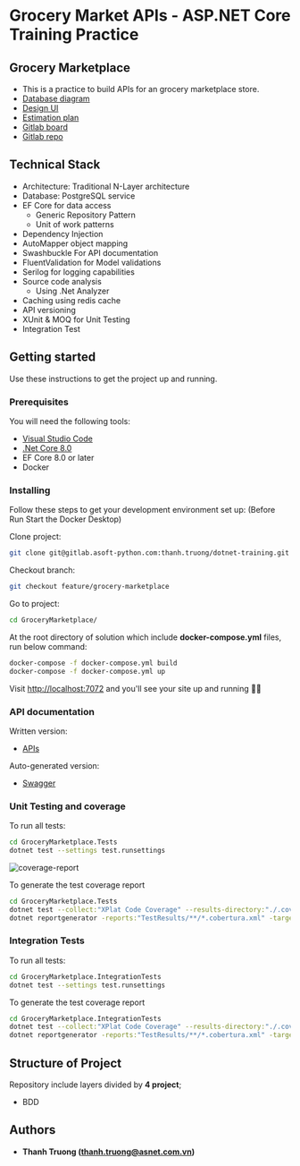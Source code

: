 # Grocery Market APIs - ASP.NET Core Training Practice

## Grocery Marketplace

  * This is a practice to build APIs for an grocery marketplace store.
  * [Database diagram](https://dbdiagram.io/d/66263a0003593b6b619ea2be)
  * [Design UI](https://www.figma.com/file/csqXfrBOQuLUMs8O4ACaVa/grocery-marketplace-tradly.app-(Copy)?type=design&node-id=0-367&mode=design&t=4OFVnXTNmIesB0ps-0)
  * [Estimation plan](https://docs.google.com/document/d/1OjCQTPggXBrgDYH2hUJf-pvuL64I0Jjp10xmItyWZqI/edit?usp=sharing)
  * [Gitlab board](https://gitlab.asoft-python.com/thanh.truong/dotnet-training/-/boards)
  * [Gitlab repo](https://gitlab.asoft-python.com/thanh.truong/dotnet-training)

## Technical Stack
- Architecture: Traditional N-Layer architecture
- Database: PostgreSQL service
- EF Core for data access
  - Generic Repository Pattern
  - Unit of work patterns
- Dependency Injection
- AutoMapper object mapping
- Swashbuckle For API documentation
- FluentValidation for Model validations
- Serilog for logging capabilities
- Source code analysis
  - Using .Net Analyzer
- Caching using redis cache
- API versioning
- XUnit & MOQ for Unit Testing
- Integration Test

## Getting started
Use these instructions to get the project up and running.

### Prerequisites
You will need the following tools:

* [Visual Studio Code](https://visualstudio.microsoft.com/downloads/)
* [.Net Core 8.0](https://dotnet.microsoft.com/download/dotnet-core/8.0)
* EF Core 8.0 or later
* Docker

### Installing
Follow these steps to get your development environment set up: (Before Run Start the Docker Desktop)

Clone project:
```bash
git clone git@gitlab.asoft-python.com:thanh.truong/dotnet-training.git
```

Checkout branch:
```bash
git checkout feature/grocery-marketplace
```
Go to project:
```bash
cd GroceryMarketplace/
```

At the root directory of solution which include **docker-compose.yml** files, run below command:
```bash
docker-compose -f docker-compose.yml build
docker-compose -f docker-compose.yml up
```

Visit [http://localhost:7072](http://localhost:7072) and you'll see your site up and running 🧘‍♀️

### API documentation
Written version:
  * [APIs](doc/swagger.yml)

Auto-generated version:
  * [Swagger](http://localhost:7072/swagger/index.html)

### Unit Testing and coverage

To run all tests:

```bash
cd GroceryMarketplace.Tests
dotnet test --settings test.runsettings
```

![coverage-report]()

To generate the test coverage report

```bash
cd GroceryMarketplace.Tests
dotnet test --collect:"XPlat Code Coverage" --results-directory:"./.coverage"
dotnet reportgenerator -reports:"TestResults/**/*.cobertura.xml" -targetdir:".coverage-report/" -reporttypes:"HTML"
```
### Integration Tests

To run all tests:

```bash
cd GroceryMarketplace.IntegrationTests
dotnet test --settings test.runsettings
```

To generate the test coverage report

```bash
cd GroceryMarketplace.IntegrationTests
dotnet test --collect:"XPlat Code Coverage" --results-directory:"./.coverage"
dotnet reportgenerator -reports:"TestResults/**/*.cobertura.xml" -targetdir:".coverage-report/" -reporttypes:"HTML"
```

## Structure of Project
Repository include layers divided by **4 project**;
- BDD

## Authors

* **Thanh Truong (thanh.truong@asnet.com.vn)**